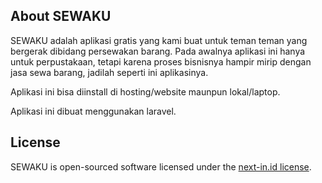 ## About SEWAKU

SEWAKU adalah aplikasi gratis yang kami buat untuk teman teman yang bergerak dibidang persewakan barang. Pada awalnya aplikasi ini hanya untuk perpustakaan, tetapi karena proses bisnisnya hampir mirip dengan jasa sewa barang, jadilah seperti ini aplikasinya.

Aplikasi ini bisa diinstall di hosting/website maunpun lokal/laptop. 

Aplikasi ini dibuat menggunakan laravel.

## License

SEWAKU is open-sourced software licensed under the [next-in.id license](https://next-in.id).
